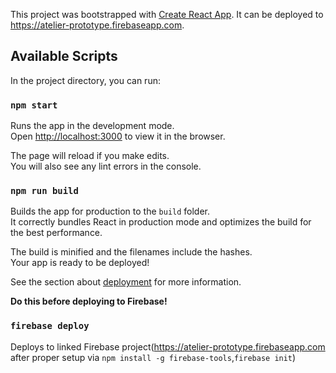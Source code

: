 This project was bootstrapped with [Create React App](https://github.com/facebook/create-react-app). 
It can be deployed to https://atelier-prototype.firebaseapp.com.

## Available Scripts

In the project directory, you can run:

### `npm start`

Runs the app in the development mode.<br>
Open [http://localhost:3000](http://localhost:3000) to view it in the browser.

The page will reload if you make edits.<br>
You will also see any lint errors in the console.

### `npm run build`

Builds the app for production to the `build` folder.<br>
It correctly bundles React in production mode and optimizes the build for the best performance.

The build is minified and the filenames include the hashes.<br>
Your app is ready to be deployed!

See the section about [deployment](https://facebook.github.io/create-react-app/docs/deployment) for more information.

<b>Do this before deploying to Firebase!</b>

### `firebase deploy`

Deploys to linked Firebase project(https://atelier-prototype.firebaseapp.com after proper setup via `npm install -g firebase-tools`,`firebase init`)
